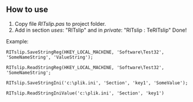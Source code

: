 ## How to use

1. Copy file *RITslip.pas* to project folder.
2. Add in section *uses*: "RITslip" and in *private*: "RITslip : TeRITslip"
Done!

Example:

    RITslip.SaveStringReg(HKEY_LOCAL_MACHINE, 'Software\Test32', 'SomeNameString', 'ValueString');

    RITslip.ReadStringReg(HKEY_LOCAL_MACHINE, 'Software\Test32', 'SomeNameString';

    RITslip.SaveStringIni('c:\plik.ini', 'Section', 'key1', 'SomeValue');

    RITslip.ReadStringIniValue('c:\plik.ini', 'Section', 'key1')
